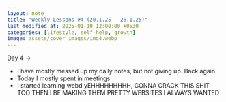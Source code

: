 ```yaml
---
layout: note
title: "Weekly Lessons #4 (20.1.25 - 26.1.25)"
last_modified_at: 2025-01-19 12:00:00 +0530
categories: [lifestyle, self-help, growth]
image: assets/cover_images/img4.webp
---
```


Day 4 -> 

- I have mostly messed up my daily notes, but not giving up. Back again 
- Today I mostly spent in meetings
- I started learning webd yEHHHHHHHHH, GONNA CRACK THIS SHIT TOO THEN I BE MAKING THEM PRETTY WEBSITES I ALWAYS WANTED 